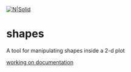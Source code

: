 [![N|Solid](https://travis-ci.org/caganze/shapes.svg?branch=master)](https://travis-ci.org/caganze/shapes/)

# shapes

A tool for manipulating shapes inside a 2-d plot


[working on documentation ](https://caganze.github.io/wispshapes/#)